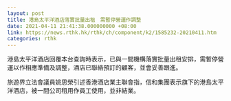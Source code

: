 ```yaml
---
layout: post
title: 港島太平洋酒店落實批量出租　需暫停營運作調整
date: 2021-04-11 21:41:38.000000000 +08:00
link: https://news.rthk.hk/rthk/ch/component/k2/1585232-20210411.htm
categories: rthk
---
```


港島太平洋酒店回覆本台查詢時表示，已與一間機構落實批量出租安排，需暫停營運以作相應準備及調整，酒店已聯絡預訂的顧客，並會妥善跟進。

旅遊界立法會議員姚思榮引述香港酒店業主聯會指，信和集團表示旗下的港島太平洋酒店，被一間公司租用作員工使用，並非結業。
